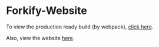 # Forkify-Website

To view the production ready build (by webpack), [click here](https://github.com/justpanthering/Forkify-Website).

Also, view the website [here](https://justpanthering.github.io/Forkify-Website/).
